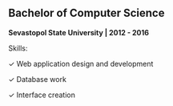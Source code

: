 
## Bachelor of Computer Science
**Sevastopol State University | 2012 - 2016**

Skills:

✓ Web application design and development

✓ Database work

✓ Interface creation

